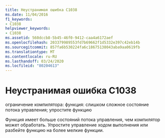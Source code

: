 ```yaml
---
title: Неустранимая ошибка C1038
ms.date: 11/04/2016
f1_keywords:
- C1038
helpviewer_keywords:
- C1038
ms.assetid: 560dccb8-5b45-46f0-9412-caa4a6172aef
ms.openlocfilehash: 203379989553fd7b69662f1d5332e397c42eb14b
ms.sourcegitcommit: 857fa6b530224fa6c18675138043aba9aa0619fb
ms.translationtype: MT
ms.contentlocale: ru-RU
ms.lasthandoff: 03/24/2020
ms.locfileid: "80204613"
---
```

# <a name="fatal-error-c1038"></a>Неустранимая ошибка C1038

ограничение компилятора: функция: слишком сложное состояние потока управления; упростите функцию

Функция имеет больше состояний потока управления, чем компилятор может обработать. Упростите управление ходом выполнения или разбейте функцию на более мелкие функции.
